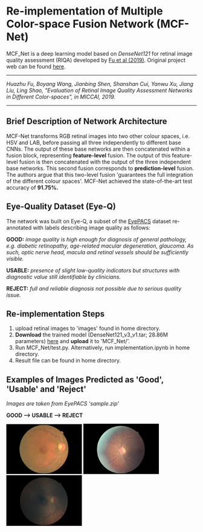 # Re-implementation of Multiple Color-space Fusion Network (MCF-Net)
MCF_Net is a deep learning model based on *DenseNet121* for retinal image quality assessment (RIQA) developed by [Fu et al (2019)](https://arxiv.org/abs/1907.05345). Original project web can be found [here](https://github.com/HzFu/EyeQ).  

-----------------
*Huazhu Fu, Boyang Wang, Jianbing Shen, Shanshan Cui, Yanwu Xu, Jiang Liu, Ling Shao, "Evaluation of Retinal Image Quality Assessment Networks in Different Color-spaces", in MICCAI, 2019.*

-----------------
## Brief Description of Network Architecture
MCF-Net transforms RGB retinal images into two other colour spaces, i.e. HSV and LAB, before passing all three independently to different base CNNs. The output of these base networks are then concatenated within a fusion block, representing **feature-level** fusion. The output of this feature-level fusion is then concatenated with the output of the three independent base networks. This second fusion corresponds to **prediction-level** fusion. The authors argue that this two-level fusion 'guarantees the full integration of the different colour spaces'. MCF-Net achieved the state-of-the-art test accuracy of **91.75%.**

## Eye-Quality Dataset (Eye-Q)
The network was built on Eye-Q, a subset of the [EyePACS](https://www.kaggle.com/c/diabetic-retinopathy-detection) dataset re-annotated with labels describing image quality as follows:

**GOOD:** *image quality is high enough for diagnosis of general pathology, e.g. diabetic retinopathy, age-related macular degeneration, glaucoma. As such, optic nerve head, macula and retinal vessels should be sufficiently visible.*

**USABLE:** *presence of slight low-quality indicators but structures with diagnostic value still identifiable by clinicians.*

**REJECT:** *full and reliable diagnosis not possible due to serious quality issue.* 

## Re-implementation Steps
1. upload retinal images to 'images' found in home directory.
2. **Download** the trained model (DenseNet121_v3_v1.tar; 28.86M parameters) [here](https://onedrive.live.com/?authkey=%21AJEJujrShK2M9Zk&cid=F3A8A31ABFAC51B0&id=F3A8A31ABFAC51B0%213790&parId=F3A8A31ABFAC51B0%21253&action=locate) and **upload** it to 'MCF_Net/'.
3. Run MCF_Net/test.py. Alternatively, run implementation.ipynb in home directory.
4. Result file can be found in home directory.

## Examples of Images Predicted as 'Good', 'Usable' and 'Reject'
*Images are taken from EyePACS 'sample.zip'*

**GOOD      —>      USABLE      —>      REJECT**
<p float="left">
  <img src="/images/good.jpeg" width="200" /> 
  <img src="/images/usable.jpeg" width="200" /> 
  <img src="/images/reject.jpeg" width="200" />
</p>


